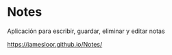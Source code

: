 # Notes
Aplicación para escribir, guardar, eliminar y editar notas 

https://jamesloor.github.io/Notes/
